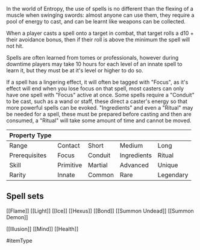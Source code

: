 In the world of Entropy, the use of spells is no different than the flexing of a muscle when swinging swords: almost anyone can use them, they require a pool of energy to cast, and can be learnt like weapons can be collected. 

When a player casts a spell onto a target in combat, that target rolls a d10 + their avoidance bonus, then if their roll is above the minimum the spell will not hit.

Spells are often learned from tomes or professionals, however during downtime players may take 10 hours for each level of an innate spell to learn it, but they must be at it's level or higher to do so.

If a spell has a lingering effect, it will often be tagged with "Focus", as it's effect will end when you lose focus on that spell, most casters can only have one spell with "Focus" active at once. Some spells require a "Conduit" to be cast, such as a wand or staff, these direct a caster's energy so that more powerful spells can be evoked. "Ingredients" and even a "Ritual" may be needed for a spell, these must be prepared before casting and then are consumed, a "Ritual" will take some amount of time and cannot be moved.

| Property Type |           |         |             |           |
| ------------- | --------- | ------- | ----------- | --------- |
| Range         | Contact   | Short   | Medium      | Long      |
| Prerequisites | Focus     | Conduit | Ingredients | Ritual    |
| Skill         | Primitive | Martial | Advanced    | Unique    |
| Rarity        | Innate    | Common  | Rare        | Legendary |

## Spell sets
[[Flame]]
[[Light]]
[[Ice]]
[[Hexus]]
[[Bond]]
[[Summon Undead]]
[[Summon Demon]]

[[Illusion]]
[[Mind]]
[[Health]]

#itemType 